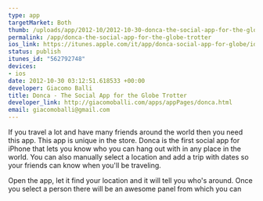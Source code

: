 ```yaml
--- 
type: app
targetMarket: Both
thumb: /uploads/app/2012-10/2012-10-30-donca-the-social-app-for-the-globe-trotter.png
permalink: /app/donca-the-social-app-for-the-globe-trotter
ios_link: https://itunes.apple.com/it/app/donca-social-app-for-globe/id562792748?mt=8
status: publish
itunes_id: "562792748"
devices: 
- ios
date: 2012-10-30 03:12:51.618533 +00:00
developer: Giacomo Balli
title: Donca - The Social App for the Globe Trotter
developer_link: http://giacomoballi.com/apps/appPages/donca.html
email: giacomoballi@gmail.com
---
```


 If you travel a lot and have many friends around the world then you need this app. This app is unique in the store. Donca is the first social app for iPhone that lets you know who you can hang out with in any place in the world. You can also manually select a location and add a trip with dates so your friends can know when you'll be traveling. 

Open the app, let it find your location and it will tell you who's around. Once you select a person there will be an awesome panel from which you can
